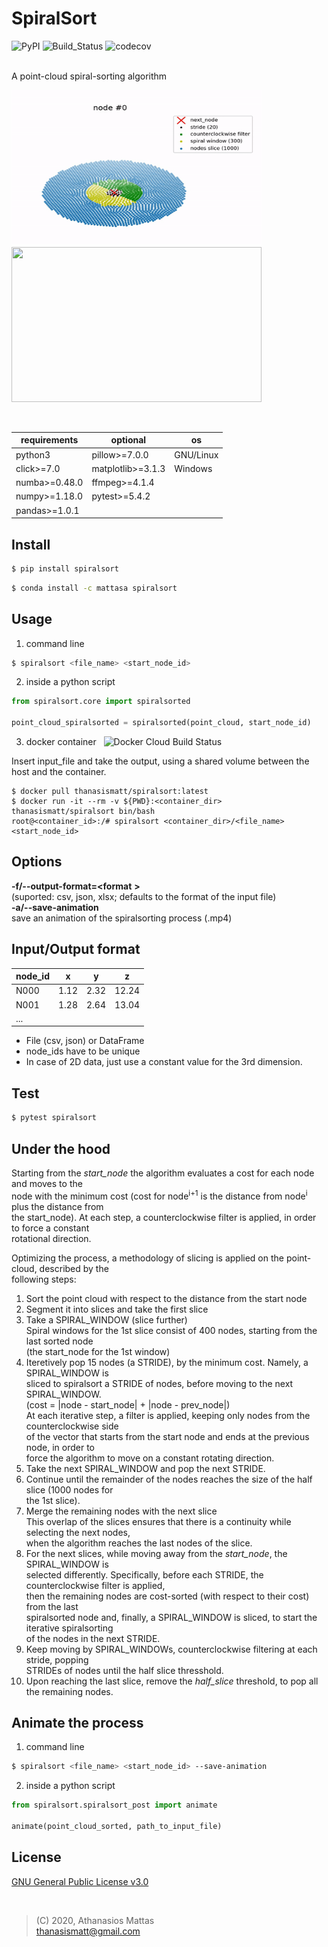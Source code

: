# SpiralSort

![PyPI] ![Build_Status] ![codecov]

<br />
A point-cloud spiral-sorting algorithm
<br />

<img src="https://raw.githubusercontent.com/ThanasisMattas/spiralsort/master/bin/spiralsort_2D.gif" width="400" height="248" /> <img src="https://raw.githubusercontent.com/ThanasisMattas/spiralsort/master/bin/spiralsort_3D.gif" width="400" height="248" />

<br />

| requirements        | optional              | os        |
| ------------------- | --------------------- | --------- |
| python3             | pillow>=7.0.0         | GNU/Linux |
| click>=7.0          | matplotlib>=3.1.3     | Windows   |
| numba>=0.48.0       | ffmpeg>=4.1.4         |           |
| numpy>=1.18.0       | pytest>=5.4.2         |           |
| pandas>=1.0.1       |                       |           |

## Install

```bash
$ pip install spiralsort
```

```bash
$ conda install -c mattasa spiralsort
```

## Usage

1. command line

```bash
$ spiralsort <file_name> <start_node_id>
```

2. inside a python script

```python
from spiralsort.core import spiralsorted

point_cloud_spiralsorted = spiralsorted(point_cloud, start_node_id)
```

3. docker container &nbsp; ![Docker Cloud Build Status]

Insert input_file and take the output, using a shared volume between the
host and the container.


```
$ docker pull thanasismatt/spiralsort:latest
$ docker run -it --rm -v ${PWD}:<container_dir> thanasismatt/spiralsort bin/bash
root@<container_id>:/# spiralsort <container_dir>/<file_name> <start_node_id>
```

## Options

**-f/--output-format=<format** **>** <br />
(suported: csv, json, xlsx; defaults to the format of the input file) <br />
**-a/--save-animation** <br />
save an animation of the spiralsorting process (.mp4)


## Input/Output format

| node_id |   x   |   y   |   z   |
| ------- | ----- | ----- | ----- |
| N000    |  1.12 |  2.32 | 12.24 |
| N001    |  1.28 |  2.64 | 13.04 |
| ...

- File (csv, json) or DataFrame
- node_ids have to be unique
- In case of 2D data, just use a constant value for the 3rd dimension.

## Test

```bash
$ pytest spiralsort
```

## Under the hood

Starting from the *start_node* the algorithm evaluates a cost for each node and
moves to the <br /> node with the minimum cost (cost for node<sup>i+1</sup> is
the distance from node<sup>i</sup> plus the distance from <br /> the
start_node). At each step, a counterclockwise filter is applied, in order to
force a constant <br /> rotational direction.

Optimizing the process, a methodology of slicing is applied on the point-cloud,
described by the <br /> following steps:

1. Sort the point cloud with respect to the distance from the start node
2. Segment it into slices and take the first slice
3. Take a SPIRAL_WINDOW (slice further) <br />
   Spiral windows for the 1st slice consist of 400 nodes, starting from the last
   sorted node <br /> (the start_node for the 1st window)
1. Iteretively pop 15 nodes (a STRIDE), by the minimum cost. Namely, a
   SPIRAL_WINDOW is <br /> sliced to spiralsort a STRIDE of nodes, before moving
   to the next SPIRAL_WINDOW. <br />
   (cost = |node - start_node| + |node - prev_node|) <br />
   At each iterative step, a filter is applied, keeping only nodes from the
   counterclockwise side <br /> of the vector that starts from the start node
   and ends at the previous node, in order to <br /> force the algorithm to move
   on a constant rotating direction.
2. Take the next SPIRAL_WINDOW and pop the next STRIDE. <br />
3. Continue until the remainder of the nodes reaches the size of the
   half slice (1000 nodes for <br /> the 1st slice).
4. Merge the remaining nodes with the next slice <br />
   This overlap of the slices ensures that there is a continuity while
   selecting the next nodes, <br /> when the algorithm reaches the last nodes of
   the slice.
5. For the next slices, while moving away from the *start_node*, the
   SPIRAL_WINDOW is <br /> selected differently. Specifically, before each
   STRIDE, the counterclockwise filter is applied, <br /> then the remaining
   nodes are cost-sorted (with respect to their cost) from the last <br />
   spiralsorted node and, finally, a SPIRAL_WINDOW is sliced, to start the
   iterative spiralsorting <br /> of the nodes in the next STRIDE.
6. Keep moving by SPIRAL_WINDOWs, counterclockwise
   filtering at each stride, popping <br /> STRIDEs of nodes until the half
   slice thresshold.
7.  Upon reaching the last slice, remove the *half_slice* threshold, to
   pop all the remaining nodes.

## Animate the process

1. command line

```bash
$ spiralsort <file_name> <start_node_id> --save-animation
```

2. inside a python script

```python
from spiralsort.spiralsort_post import animate

animate(point_cloud_sorted, path_to_input_file)
```

## License
[GNU General Public License v3.0]

<br />

> (C) 2020, Athanasios Mattas <br />
> thanasismatt@gmail.com

[//]: # "links"

[Docker Cloud Build Status]: <https://img.shields.io/docker/cloud/build/thanasismatt/spiralsort?style=plastic>
[PyPI]: <https://img.shields.io/pypi/v/spiralsort?color=success>
[Build_Status]: <https://travis-ci.com/ThanasisMattas/spiralsort.svg?branch=master>
[codecov]: <https://codecov.io/gh/ThanasisMattas/spiralsort/branch/master/graph/badge.svg>
[GNU General Public License v3.0]: <https://github.com/ThanasisMattas/spiralsort/blob/master/COPYING>